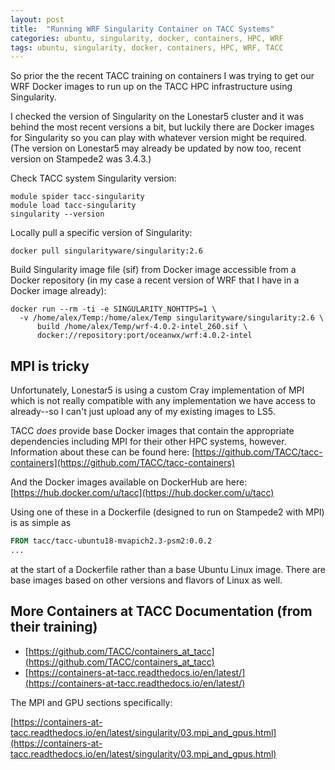 ```yaml
---
layout: post
title:  "Running WRF Singularity Container on TACC Systems"
categories: ubuntu, singularity, docker, containers, HPC, WRF
tags: ubuntu, singularity, docker, containers, HPC, WRF, TACC
---
```



So prior the the recent TACC training on containers I was trying to get our WRF Docker images to run up on the TACC HPC infrastructure using Singularity.

I checked the version of Singularity on the Lonestar5 cluster and it was behind the most recent versions a bit, but luckily there are Docker images for Singularity so you can play with whatever version might be required. (The version on Lonestar5 may already be updated by now too, recent version on Stampede2 was 3.4.3.)

Check TACC system Singularity version:

```
module spider tacc-singularity
module load tacc-singularity
singularity --version
```

Locally pull a specific version of Singularity:

```
docker pull singularityware/singularity:2.6
```

Build Singularity image file (sif) from Docker image accessible from a Docker repository (in my case a recent version of WRF that I have in a Docker image already):

```
docker run --rm -ti -e SINGULARITY_NOHTTPS=1 \
  -v /home/alex/Temp:/home/alex/Temp singularityware/singularity:2.6 \
      build /home/alex/Temp/wrf-4.0.2-intel_260.sif \
      docker://repository:port/oceanwx/wrf:4.0.2-intel
```

## MPI is tricky

Unfortunately, Lonestar5 is using a custom Cray implementation of MPI which is not really compatible with any implementation we have access to already--so I can't just upload any of my existing images to LS5.

TACC *does* provide base Docker images that contain the appropriate dependencies including MPI for their other HPC systems, however. Information about these can be found here: [https://github.com/TACC/tacc-containers](https://github.com/TACC/tacc-containers)

And the Docker images available on DockerHub are here: [https://hub.docker.com/u/tacc](https://hub.docker.com/u/tacc)

Using one of these in a Dockerfile (designed to run on Stampede2 with MPI) is as simple as

```dockerfile
FROM tacc/tacc-ubuntu18-mvapich2.3-psm2:0.0.2
...
```
at the start of a Dockerfile rather than a base Ubuntu Linux image. There are base images based on other versions and flavors of Linux as well.

## More Containers at TACC Documentation (from their training)

* [https://github.com/TACC/containers_at_tacc](https://github.com/TACC/containers_at_tacc)
* [https://containers-at-tacc.readthedocs.io/en/latest/](https://containers-at-tacc.readthedocs.io/en/latest/)

The MPI and GPU sections specifically:

[https://containers-at-tacc.readthedocs.io/en/latest/singularity/03.mpi_and_gpus.html](https://containers-at-tacc.readthedocs.io/en/latest/singularity/03.mpi_and_gpus.html)
